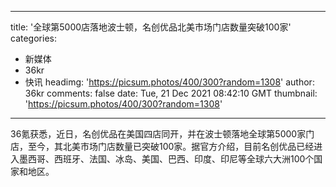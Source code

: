 
---
title: '全球第5000店落地波士顿，名创优品北美市场门店数量突破100家'
categories: 
 - 新媒体
 - 36kr
 - 快讯
headimg: 'https://picsum.photos/400/300?random=1308'
author: 36kr
comments: false
date: Tue, 21 Dec 2021 08:42:10 GMT
thumbnail: 'https://picsum.photos/400/300?random=1308'
---

<div>   
36氪获悉，近日，名创优品在美国四店同开，并在波士顿落地全球第5000家门店，至今，其北美市场门店数量已突破100家。据官方介绍，目前名创优品已经进入墨西哥、西班牙、法国、冰岛、美国、巴西、印度、印尼等全球六大洲100个国家和地区。  
</div>
            